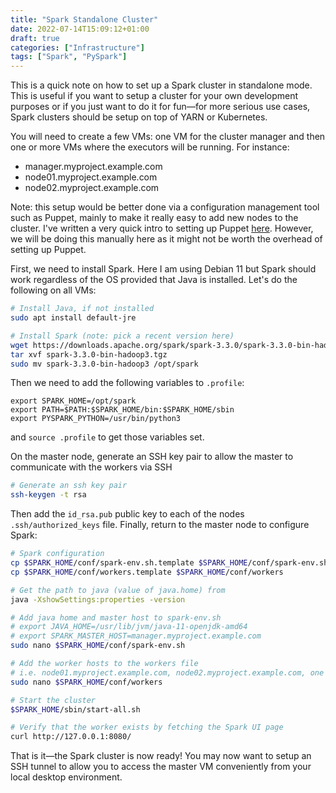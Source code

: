 ```yaml
---
title: "Spark Standalone Cluster"
date: 2022-07-14T15:09:12+01:00
draft: true
categories: ["Infrastructure"]
tags: ["Spark", "PySpark"]
---
```


This is a quick note on how to set up a Spark cluster in standalone mode. This
is useful if you want to setup a cluster for your own development purposes or
if you just want to do it for fun—for more serious use cases, Spark clusters
should be setup on top of YARN or Kubernetes.

You will need to create a few VMs: one VM for the cluster manager and then
one or more VMs where the executors will be running. For instance:

- manager.myproject.example.com
- node01.myproject.example.com
- node02.myproject.example.com

Note: this setup would be better done via a configuration management tool such
as Puppet, mainly to make it really easy to add new nodes to the cluster. I've
written a very quick intro to setting up Puppet
[here](https://nrgoncalves.github.io/posts/puppetserver/). However, we will be
doing this manually here as it might not be worth the overhead of setting up
Puppet.

First, we need to install Spark. Here I am using Debian 11 but Spark should work
regardless of the OS provided that Java is installed. Let's do the following on
all VMs:

```bash
# Install Java, if not installed
sudo apt install default-jre

# Install Spark (note: pick a recent version here)
wget https://downloads.apache.org/spark/spark-3.3.0/spark-3.3.0-bin-hadoop3.tgz
tar xvf spark-3.3.0-bin-hadoop3.tgz
sudo mv spark-3.3.0-bin-hadoop3 /opt/spark
```

Then we need to add the following variables to `.profile`:

```
export SPARK_HOME=/opt/spark
export PATH=$PATH:$SPARK_HOME/bin:$SPARK_HOME/sbin
export PYSPARK_PYTHON=/usr/bin/python3
```

and `source .profile` to get those variables set.

On the master node, generate an SSH key pair to allow the master to communicate
with the workers via SSH

```bash
# Generate an ssh key pair
ssh-keygen -t rsa
```

Then add the `id_rsa.pub` public key to each of the nodes `.ssh/authorized_keys`
file. Finally, return to the master node to configure Spark:

```bash
# Spark configuration
cp $SPARK_HOME/conf/spark-env.sh.template $SPARK_HOME/conf/spark-env.sh
cp $SPARK_HOME/conf/workers.template $SPARK_HOME/conf/workers

# Get the path to java (value of java.home) from
java -XshowSettings:properties -version

# Add java home and master host to spark-env.sh
# export JAVA_HOME=/usr/lib/jvm/java-11-openjdk-amd64
# export SPARK_MASTER_HOST=manager.myproject.example.com
sudo nano $SPARK_HOME/conf/spark-env.sh

# Add the worker hosts to the workers file
# i.e. node01.myproject.example.com, node02.myproject.example.com, one in each line
sudo nano $SPARK_HOME/conf/workers

# Start the cluster
$SPARK_HOME/sbin/start-all.sh

# Verify that the worker exists by fetching the Spark UI page
curl http://127.0.0.1:8080/
```

That is it—the Spark cluster is now ready! You may now want to setup an SSH
tunnel to allow you to access the master VM conveniently from your local desktop
environment.
